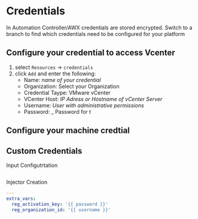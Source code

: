 
# Credentials

In Automation Controller/AWX credentials are stored encrypted.
Switch to a branch to find which credentials need to be configured for your platform

## Configure your credential to access Vcenter

1. select `Resources` -> `credentials`
2. click `Add`  and enter the following:
   - Name: _name of your credential_
   - Organization: Select your Organization
   - Credential Taype: VMware vCenter
   - VCenter Host: _IP Adress  or Hostname of vCenter Server_
   - Username: _User with administrative permissions_
   - Password: _ Password for t





## Configure your machine credtial



## Custom Credentials

Input Configutrtation
```yaml


```

Injector Creation
```yaml
---
extra_vars:
  reg_activation_key: '{{ password }}'
  reg_organization_id: '{{ username }}'
```
